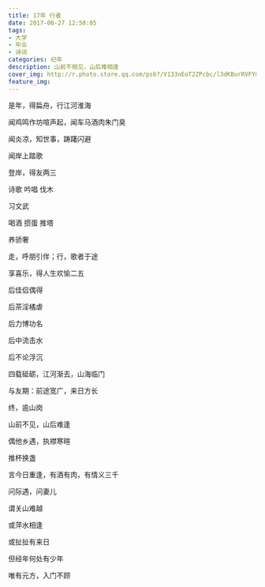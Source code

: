 ```yaml
---
title: 17年 行者
date: 2017-06-27 12:58:05
tags:
- 大学
- 毕业
- 诗词
categories: 纪年
description: 山前不相见，山后难相逢
cover_img: http://r.photo.store.qq.com/psb?/V133nEoT2ZPcbc/l3dKBurRVFYmXSa9D.N2yPM6SR18TXR4LougF34nQQs!/r/dHABAAAAAAAA
feature_img: 
---
```




是年，得扁舟，行江河淮海

闻鸡鸣作坊喧声起，闻车马酒肉朱门臭

闻炎凉，知世事，踌躇闪避

闻岸上踏歌

登岸，得友两三

诗歌 吟唱 伐木

习文武

喝酒 掼蛋 推塔

养骄奢

走，呼朋引伴；行，歌者于途

享喜乐，得人生欢愉二五




后佳侣偶得

后茶淫橘虐

后力博功名

后中流击水

后不论浮沉


四载砥砺，江河渐去，山海临门

与友期：前途宽广，来日方长

终，逾山岗

山前不见，山后难逢



偶他乡遇，执襟寒暄

推杯换盏

言今日重逢，有酒有肉，有情义三千

问际遇，问妻儿

谓关山难越


或萍水相逢

或扯扯有来日

但经年何处有少年

唯有元方，入门不顾